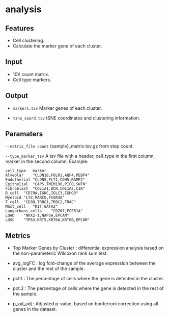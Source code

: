 # analysis

## Features
- Cell clustering.
- Calculate the marker gene of each cluster.

## Input
- 10X count matrix.
- Cell type markers.

## Output
- `markers.tsv` Marker genes of each cluster.

- `tsne_coord.tsv` tSNE coordinates and clustering information.

## Paramaters

`--matrix_file count` {sample}_matrix.tsv.gz from step count.

`--type_marker_tsv` A tsv file with a header, cell_type in the first column, marker in the second column. Example:

```
cell_type	marker
Alveolar	"CLDN18,FOLR1,AQP4,PEBP4"
Endothelial	"CLDN5,FLT1,CDH5,RAMP2"
Epithelial	"CAPS,TMEM190,PIFO,SNTN"
Fibroblast	"COL1A1,DCN,COL1A2,C1R"
B_cell	"CD79A,IGKC,IGLC3,IGHG3"
Myeloid	"LYZ,MARCO,FCGR3A"
T_cell	"CD3D,TRBC1,TRBC2,TRAC"
Mast_cell	"KIT,GATA2"
Langerhans_cells	"CD207,FCER1A"
LUAD	"NKX2-1,NAPSA,EPCAM"
LUSC	"TP63,KRT5,KRT6A,KRT6B,EPCAM"
```

## Metrics
- Top Marker Genes by Cluster : differential expression analysis based on the non-parameteric Wilcoxon rank sum test.

- avg_logFC : log fold-change of the average expression between the cluster and the rest of the sample.

- pct.1 : The percentage of cells where the gene is detected in the cluster.

- pct.2 : The percentage of cells where the gene is detected in the rest of the sample.

- p_val_adj : Adjusted p-value, based on bonferroni correction using all genes in the dataset.


